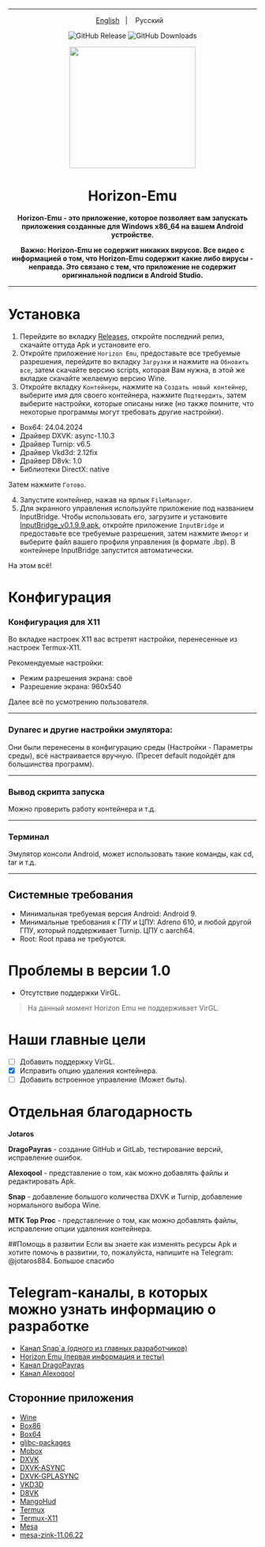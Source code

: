 ----

<p align="center">
<a href="https://github.com/HorizonEmuTeam/Horizon-Emu/blob/main/README.md">English</a>
&nbsp;&nbsp;| &nbsp;&nbsp;
Русский
&nbsp;&nbsp;
</p>

<div align="center">

![GitHub Release](https://img.shields.io/github/v/release/HorizonEmuTeam/Horizon-Emu?label=Latest%20Version)
![GitHub Downloads](https://img.shields.io/github/downloads/HorizonEmuTeam/Horizon-Emu/total?logo=github&label=Total%20Downloads)

<p align="center">
	<img src="ProjectLogo.png" width="256" height="246" />  
</p>

<h1 align="center">Horizon-Emu</h1>

<p align="center">
<strong>Horizon-Emu - это приложение, которое позволяет вам запускать приложения созданные для Windows x86_64 на вашем Android устройстве.</strong>
</p>

<strong>Важно: Horizon-Emu не содержит никаких вирусов. Все видео с информацией о том, что Horizon-Emu содержит какие либо вирусы - неправда. Это связано с тем, что приложение не содержит оригинальной подписи в Android Studio.</strong>

----

</div>

# Установка 

1. Перейдите во вкладку [Releases](https://github.com/HorizonEmuTeam/Horizon-Emu/releases/), откройте последний релиз, скачайте оттуда Apk и установите его.
2. Откройте приложение `Horizon Emu`, предоставьте все требуемые разрешения, перейдите во вкладку `Загрузки` и нажмите на `Обновить все`, затем скачайте версию scripts, которая Вам нужна, в этой же вкладке скачайте желаемую версию Wine.
3. Откройте вкладку `Контейнеры`, нажмите на `Создать новый контейнер`, выберите имя для своего контейнера, нажмите `Подтвердить`, затем выберите настройки, которые описаны ниже (но также помните, что некоторые программы могут требовать другие настройки).

* Box64: 24.04.2024
* Драйвер DXVK: async-1.10.3
* Драйвер Turnip: v6.5
* Драйвер Vkd3d: 2.12fix
* Драйвер D8vk: 1.0
* Библиотеки DirectX: native

Затем нажмите `Готово`.

4. Запустите контейнер, нажав на ярлык `FileManager`.
5. Для экранного управления используйте приложение под названием InputBridge. Чтобы использовать его, загрузите и установите [InputBridge_v0.1.9.9.apk](https://raw.githubusercontent.com/HorizonEmuTeam/Horizon-Emu/main/InputBridge_v0.1.9.9.apk), откройте приложение `InputBridge` и предоставьте все требуемые разрешения, затем нажмите `Импорт` и выберите файл вашего профиля управления (в формате .ibp).
В контейнере InputBridge запустится автоматически.

На этом всё!

# Конфигурация
### Конфигурация для X11 
Во вкладке настроек X11 вас встретят настройки, перенесенные из настроек Termux-X11.

Рекомендуемые настройки:

* Режим разрешения экрана: своё
* Разрешение экрана: 960x540

Далее всё по усмотрению пользователя.

----

### Dynarec и другие настройки эмулятора:
Они были перенесены в конфигурацию среды (Настройки - Параметры среды), всё настраивается вручную.
(Пресет default подойдёт для большинства программ).

----

### Вывод скрипта запуска
Можно проверить работу контейнера и т.д.

----
### Терминал
Эмулятор консоли Android, может использовать такие команды, как cd, tar и т.д.

----

## Системные требования

* Минимальная требуемая версия Android: Android 9.
* Минимальные требования к ГПУ и ЦПУ:
Adreno 610, и любой другой ГПУ, который поддерживает Turnip. ЦПУ с aarch64.
* Root:
Root права не требуются.

# Проблемы в версии 1.0

* Отсутствие поддержки VirGL.

>На данный момент Horizon Emu не поддерживает VirGL.

# Наши главные цели

- [ ] Добавить поддержку VirGL.
- [x] Исправить опцию удаления контейнера.
- [ ] Добавить встроенное управление (Может быть).

# Отдельная благодарность
<b>Jotaros</b>

<b>DragoPayras</b> - создание GitHub и GitLab, тестирование версий, исправление ошибок.

<b>Alexoqool</b> - представление о том, как можно добавлять файлы и редактировать Apk.

<b>Snap</b> - добавление большого количества DXVK и Turnip, добавление нормального выбора Wine.

<b>MTK Top Proc</b> - представление о том, как можно добавлять файлы, исправление опции удаления контейнера.

##Помощь в развитии 
Если вы знаете как изменять ресурсы Apk и хотите помочь в развитии, то, пожалуйста, напишите на Telegram: @jotaros884. Большое спасибо 

# Telegram-каналы, в которых можно узнать информацию о разработке

* [Канал Snap`а (одного из главных разработчиков)](https://t.me/MoboxWinlatorExagear)
* [Horizon Emu (первая информация и тесты)](https://t.me/HorizonEmuOfficial)
* [Канал DragoPayras](https://t.me/DragOS_Channel)
* [Канал Alexoqool](https://t.me/WinlatorRus)


## Сторонние приложения

* [Wine](https://wiki.winehq.org/Licensing)
* [Box86](https://github.com/ptitSeb/box86)
* [Box64](https://github.com/ptitSeb/box64)
* [glibc-packages](https://github.com/termux-pacman/glibc-packages)
* [Mobox](https://github.com/olegos2/mobox)
* [DXVK](https://github.com/doitsujin/dxvk)
* [DXVK-ASYNC](https://github.com/Sporif/dxvk-async)
* [DXVK-GPLASYNC](https://gitlab.com/Ph42oN/dxvk-gplasync)
* [VKD3D](https://github.com/lutris/vkd3d)
* [D8VK](https://github.com/AlpyneDreams/d8vk)
* [MangoHud](https://github.com/flightlessmango/MangoHud)
* [Termux](https://github.com/termux/termux-app)
* [Termux-X11](https://github.com/termux/termux-x11)
* [Mesa](https://docs.mesa3d.org/license.html)
* [mesa-zink-11.06.22](https://github.com/alexvorxx/mesa-zink-11.06.22)

